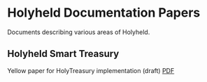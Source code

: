 # Holyheld Documentation Papers
Documents describing various areas of Holyheld.

## Holyheld Smart Treasury
Yellow paper for HolyTreasury implementation (draft) [PDF](holytreasury/HolyTreasury.pdf)
